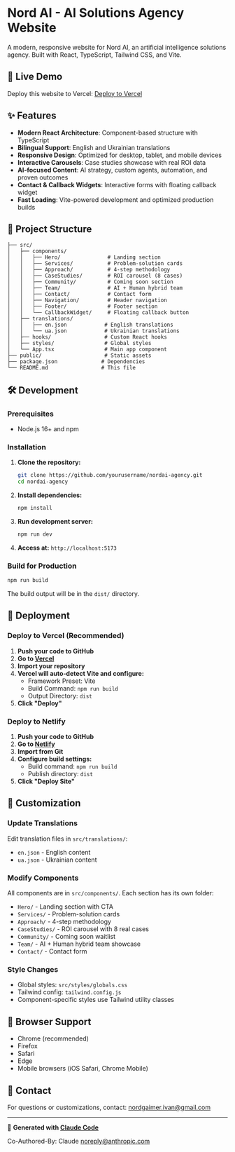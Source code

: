 # Nord AI - AI Solutions Agency Website

A modern, responsive website for Nord AI, an artificial intelligence solutions agency. Built with React, TypeScript, Tailwind CSS, and Vite.

## 🚀 Live Demo

Deploy this website to Vercel: [Deploy to Vercel](https://vercel.com/new/clone?repository-url=https://github.com/yourusername/nordai-agency)

## ✨ Features

- **Modern React Architecture**: Component-based structure with TypeScript
- **Bilingual Support**: English and Ukrainian translations
- **Responsive Design**: Optimized for desktop, tablet, and mobile devices
- **Interactive Carousels**: Case studies showcase with real ROI data
- **AI-focused Content**: AI strategy, custom agents, automation, and proven outcomes
- **Contact & Callback Widgets**: Interactive forms with floating callback widget
- **Fast Loading**: Vite-powered development and optimized production builds

## 📁 Project Structure

```
├── src/
│   ├── components/
│   │   ├── Hero/               # Landing section
│   │   ├── Services/           # Problem-solution cards
│   │   ├── Approach/           # 4-step methodology
│   │   ├── CaseStudies/        # ROI carousel (8 cases)
│   │   ├── Community/          # Coming soon section
│   │   ├── Team/               # AI + Human hybrid team
│   │   ├── Contact/            # Contact form
│   │   ├── Navigation/         # Header navigation
│   │   ├── Footer/             # Footer section
│   │   └── CallbackWidget/     # Floating callback button
│   ├── translations/
│   │   ├── en.json            # English translations
│   │   └── ua.json            # Ukrainian translations
│   ├── hooks/                 # Custom React hooks
│   ├── styles/                # Global styles
│   └── App.tsx                # Main app component
├── public/                    # Static assets
├── package.json              # Dependencies
└── README.md                 # This file
```

## 🛠️ Development

### Prerequisites
- Node.js 16+ and npm

### Installation

1. **Clone the repository:**
   ```bash
   git clone https://github.com/yourusername/nordai-agency.git
   cd nordai-agency
   ```

2. **Install dependencies:**
   ```bash
   npm install
   ```

3. **Run development server:**
   ```bash
   npm run dev
   ```

4. **Access at:** `http://localhost:5173`

### Build for Production

```bash
npm run build
```

The build output will be in the `dist/` directory.

## 🚀 Deployment

### Deploy to Vercel (Recommended)

1. **Push your code to GitHub**
2. **Go to [Vercel](https://vercel.com)**
3. **Import your repository**
4. **Vercel will auto-detect Vite and configure:**
   - Framework Preset: Vite
   - Build Command: `npm run build`
   - Output Directory: `dist`
5. **Click "Deploy"**

### Deploy to Netlify

1. **Push your code to GitHub**
2. **Go to [Netlify](https://netlify.com)**
3. **Import from Git**
4. **Configure build settings:**
   - Build command: `npm run build`
   - Publish directory: `dist`
5. **Click "Deploy Site"**

## 🎨 Customization

### Update Translations
Edit translation files in `src/translations/`:
- `en.json` - English content
- `ua.json` - Ukrainian content

### Modify Components
All components are in `src/components/`. Each section has its own folder:
- `Hero/` - Landing section with CTA
- `Services/` - Problem-solution cards
- `Approach/` - 4-step methodology
- `CaseStudies/` - ROI carousel with 8 real cases
- `Community/` - Coming soon waitlist
- `Team/` - AI + Human hybrid team showcase
- `Contact/` - Contact form

### Style Changes
- Global styles: `src/styles/globals.css`
- Tailwind config: `tailwind.config.js`
- Component-specific styles use Tailwind utility classes

## 📱 Browser Support

- Chrome (recommended)
- Firefox
- Safari
- Edge
- Mobile browsers (iOS Safari, Chrome Mobile)

## 📧 Contact

For questions or customizations, contact: nordgaimer.ivan@gmail.com

---

🚀 **Generated with [Claude Code](https://claude.ai/code)**

Co-Authored-By: Claude <noreply@anthropic.com>